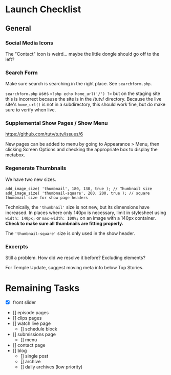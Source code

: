 # Launch Checklist

## General

### Social Media Icons

The "Contact" icon is weird... maybe the little dongle should go off to the left?

### Search Form

Make sure search is searching in the right place. See `searchform.php`.

`searchform.php` uses `<?php echo home_url('/') ?>` but on the staging site this is incorrect because the site is in the /tutv/ directory. Because the live site's `home_url()` is not in a subdirectory, this should work fine, but do make sure to verify when live.

### Supplemental Show Pages / Show Menu

https://github.com/tutv/tutv/issues/6

New pages can be added to menu by going to Appearance > Menu, then clicking Screen Options and checking the appropriate box to display the metabox.

### Regenerate Thumbnails

We have two new sizes.

	add_image_size( 'thumbnail', 180, 130, true ); // Thumbnail size
	add_image_size( 'thumbnail-square', 200, 200, true ); // square thumbnail size for show page headers

Technically, the `'thumbnail'` size is not new, but its dimensions have increased. In places where only 140px is necessary, limit in stylesheet using `width: 140px;` or `max-width: 100%;` on an image with a 140px container. __Check to make sure all thumbnails are fitting properly.__

The `'thumbnail-square'` size is only used in the show header.

### Excerpts

Still a problem. How did we resolve it before? Excluding elements?

For Temple Update, suggest moving meta info below Top Stories.


# Remaining Tasks

- [x] front slider
- [] episode pages
- [] clips pages
- [] watch live page
	- [] schedule block
- [] submissions page
	- [] menu
- [] contact page
- [] blog
	- [] single post
	- [] archive
	- [] daily archives (low priority)
